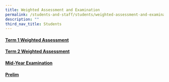 ```yaml
---
title: Weighted Assessment and Examination
permalink: /students-and-staff/students/weighted-assessment-and-examination/
description: ""
third_nav_title: Students
---
```

#### [Term 1 Weighted Assessment](/students-and-staff/students/weighted-assessment-and-examination/term-1-weighted-assessment/)

#### [Term 2 Weighted Assessment](/students-and-staff/students/weighted-assessment-and-examination/term-2-weighted-assessment/)

#### [Mid-Year Examination](/students-and-staff/students/weighted-assessment-and-examination/mid-year-examination/)

#### [Prelim](/students-and-staff/students/weighted-assessment-and-examination/prelim/)

####

####

####

####